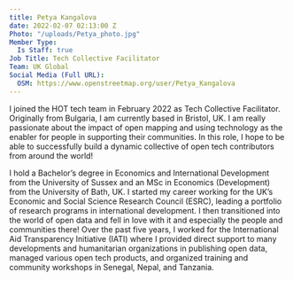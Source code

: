 ```yaml
---
title: Petya Kangalova
date: 2022-02-07 02:13:00 Z
Photo: "/uploads/Petya_photo.jpg"
Member Type:
  Is Staff: true
Job Title: Tech Collective Facilitator
Team: UK Global
Social Media (Full URL):
  OSM: https://www.openstreetmap.org/user/Petya_Kangalova
---
```


I joined the HOT tech team in February 2022 as Tech Collective Facilitator. Originally from Bulgaria, I am currently based in Bristol, UK. I am really passionate about the impact of open mapping and using technology as the enabler for people in supporting their communities.  In this role, I hope to be able to successfully build a dynamic collective of open tech contributors from around the world!

I hold a Bachelor’s degree in Economics and International Development from the University of Sussex and an MSc in Economics (Development) from the University of Bath, UK. I started my career working for the UK’s Economic and Social Science Research Council (ESRC), leading a portfolio of research programs in international development. I then transitioned into the world of open data and fell in love with it and especially the people and communities there!  Over the past five years,  I worked for the International Aid Transparency Initiative (IATI) where I provided direct support to many developments and humanitarian organizations in publishing open data, managed various open tech products, and organized training and community workshops in Senegal, Nepal, and Tanzania.

